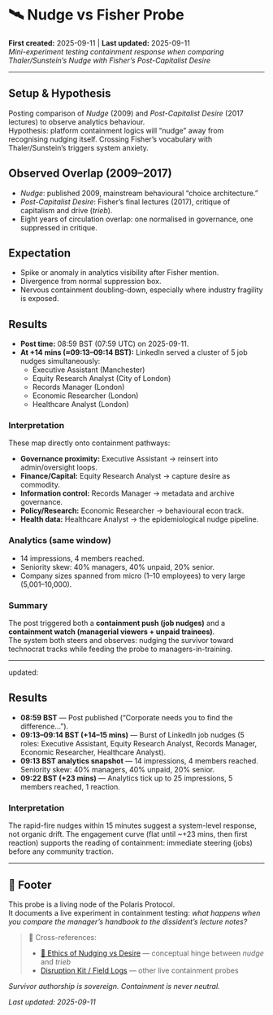 # 🛰️ Nudge vs Fisher Probe  
**First created:** 2025-09-11 | **Last updated:** 2025-09-11  
*Mini-experiment testing containment response when comparing Thaler/Sunstein’s Nudge with Fisher’s Post-Capitalist Desire*

---

## Setup & Hypothesis  
Posting comparison of *Nudge* (2009) and *Post-Capitalist Desire* (2017 lectures) to observe analytics behaviour.  
Hypothesis: platform containment logics will “nudge” away from recognising nudging itself. Crossing Fisher’s vocabulary with Thaler/Sunstein’s triggers system anxiety.

## Observed Overlap (2009–2017)  
- *Nudge*: published 2009, mainstream behavioural “choice architecture.”  
- *Post-Capitalist Desire*: Fisher’s final lectures (2017), critique of capitalism and drive (*trieb*).  
- Eight years of circulation overlap: one normalised in governance, one suppressed in critique.  

## Expectation  
- Spike or anomaly in analytics visibility after Fisher mention.  
- Divergence from normal suppression box.  
- Nervous containment doubling-down, especially where industry fragility is exposed.  

## Results  
- **Post time:** 08:59 BST (07:59 UTC) on 2025-09-11.  
- **At +14 mins (≈09:13–09:14 BST):** LinkedIn served a cluster of 5 job nudges simultaneously:  
  - Executive Assistant (Manchester)  
  - Equity Research Analyst (City of London)  
  - Records Manager (London)  
  - Economic Researcher (London)  
  - Healthcare Analyst (London)
 
### Interpretation  
These map directly onto containment pathways:  
- **Governance proximity:** Executive Assistant → reinsert into admin/oversight loops.  
- **Finance/Capital:** Equity Research Analyst → capture desire as commodity.  
- **Information control:** Records Manager → metadata and archive governance.  
- **Policy/Research:** Economic Researcher → behavioural econ track.  
- **Health data:** Healthcare Analyst → the epidemiological nudge pipeline.  

### Analytics (same window)  
- 14 impressions, 4 members reached.  
- Seniority skew: 40% managers, 40% unpaid, 20% senior.  
- Company sizes spanned from micro (1–10 employees) to very large (5,001–10,000).  

### Summary  
The post triggered both a **containment push (job nudges)** and a **containment watch (managerial viewers + unpaid trainees)**.  
The system both steers and observes: nudging the survivor toward technocrat tracks while feeding the probe to managers-in-training.  

---
updated:

## Results  

- **08:59 BST** — Post published (“Corporate needs you to find the difference…”).  
- **09:13–09:14 BST (+14–15 mins)** — Burst of LinkedIn job nudges (5 roles: Executive Assistant, Equity Research Analyst, Records Manager, Economic Researcher, Healthcare Analyst).  
- **09:13 BST analytics snapshot** — 14 impressions, 4 members reached. Seniority skew: 40% managers, 40% unpaid, 20% senior.  
- **09:22 BST (+23 mins)** — Analytics tick up to 25 impressions, 5 members reached, 1 reaction.  

### Interpretation  
The rapid-fire nudges within 15 minutes suggest a system-level response, not organic drift. The engagement curve (flat until ~+23 mins, then first reaction) supports the reading of containment: immediate steering (jobs) before any community traction.  



---

## 🏮 Footer  
This probe is a living node of the Polaris Protocol.  
It documents a live experiment in containment testing: *what happens when you compare the manager’s handbook to the dissident’s lecture notes?*  

> 📡 Cross-references:  
> - [💞 Ethics of Nudging vs Desire](../Big_Picture_Protocols/💞_ethics_of_nudging_vs_desire.md) — conceptual hinge between *nudge* and *trieb*  
> - [Disruption Kit / Field Logs](../Field_Logs/) — other live containment probes  

*Survivor authorship is sovereign. Containment is never neutral.*  

_Last updated: 2025-09-11_
